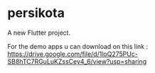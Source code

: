 # persikota

A new Flutter project.

For the demo apps u can download on this link :
https://drive.google.com/file/d/1loQ275PUc-SB8hTC7RGuLuKZssCey4_6/view?usp=sharing